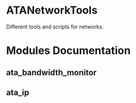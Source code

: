 # ATANetworkTools

Different tools and scripts for networks.

# Modules Documentation

## ata_bandwidth_monitor

## ata_ip
